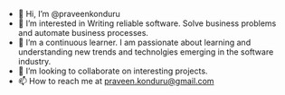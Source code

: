 - 👋 Hi, I’m @praveenkonduru
- 👀 I’m interested in Writing reliable software. Solve business problems and automate business processes.
- 🌱 I’m a continuous learner. I am passionate about learning and understanding new trends and technolgies emerging in the software industry.
- 💞️ I’m looking to collaborate on interesting projects.
- 📫 How to reach me at praveen.konduru@gmail.com

<!---
praveenkonduru/praveenkonduru is a ✨ special ✨ repository because its `README.md` (this file) appears on your GitHub profile.
You can click the Preview link to take a look at your changes.
--->
